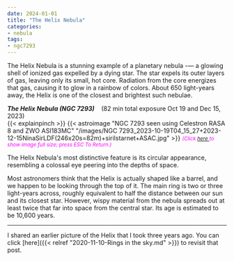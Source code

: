 ```yaml
---
date: 2024-01-01
title: "The Helix Nebula"
categories:
- nebula
tags:
- ngc7293
---
```

The Helix Nebula is a stunning example of a planetary nebula -— a glowing shell of ionized gas expelled by a dying star. 
The star expels its outer layers of gas, leaving only its small, hot core. Radiation from the core energizes that gas, causing it to glow in a rainbow of colors. About 650 light-years away, the Helix is one of the closest and brightest such nebulae.


<!--more-->
_**The Helix Nebula (NGC 7293)**_  &nbsp;&nbsp; (82 min total exposure Oct 19 and Dec 15, 2023)<br>
{{< explainpinch >}}
{{< astroimage "NGC 7293 seen using Celestron RASA 8 and ZWO ASI183MC" "/images/NGC 7293_2023-10-19T04_15_27+2023-12-15NinaSirLDF(246x20s=82m)+sirilstarnet+ASAC.jpg" >}}
<i><small><font color = "magenta" > (Click
<a href = "/images/NGC 7293_2023-10-19T04_15_27+2023-12-15NinaSirLDF(246x20s=82m)+sirilstarnet+ASAC.jpg">here </a>
to show image full size; press ESC To Return.)</font></small></i>
<br>


The Helix Nebula's most distinctive feature is its circular appearance, resembling a colossal eye peering into the depths of space. 

Most astronomers think that the Helix is actually shaped like a barrel, and we happen to be looking through the top of it. The main ring is two or three light-years across, 
roughly equivalent to half the distance between our sun and its closest star. However, wispy material from the nebula spreads out at least twice that far into space from the central star.
Its age is estimated to be 10,600 years.

---
I shared an earlier picture of the Helix that I took three years ago.
You can click [here]({{< relref "2020-11-10-Rings in the sky.md" >}})
to revisit that post.
